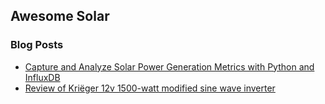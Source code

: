 ## Awesome Solar

### Blog Posts

* [Capture and Analyze Solar Power Generation Metrics with Python and InfluxDB
](https://trevorsullivan.net/2020/10/22/capture-and-analyze-solar-power-generation-metrics-with-influxdb/)
* [Review of Kriëger 12v 1500-watt modified sine wave inverter](https://trevorsullivan.net/2020/10/04/review-of-the-krieger-1500w-dc-to-ac-inverter/)
